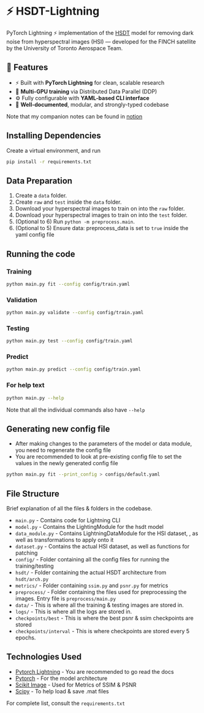 # ⚡ HSDT-Lightning
PyTorch Lightning ⚡ implementation of the [HSDT](https://arxiv.org/pdf/2303.09040) model for removing dark noise from hyperspectral images (HSI) — developed for the FINCH satellite by the University of Toronto Aerospace Team.

## 🚀 Features
- ⚡ Built with **PyTorch Lightning** for clean, scalable research
- 🔁 **Multi-GPU training** via Distributed Data Parallel (DDP)
- ⚙️ Fully configurable with **YAML-based CLI interface**
- 📄 **Well-documented**, modular, and strongly-typed codebase

Note that my companion notes can be found in [notion](https://utat-ss.notion.site/HSDT-Denoiser-aa306c141f8c4bbd8100d43efe740df1)

## Installing Dependencies
Create a virtual environment, and run
```bash
pip install -r requirements.txt
```

## Data Preparation
1. Create a `data` folder.
2. Create `raw` and `test` inside the `data` folder.
3. Download your hyperspectral images to train on into the `raw` folder.
4. Download your hyperspectral images to train on into the `test` folder.
5. (Optional to 6) Run `python -m preprocess.main`. 
6. (Optional to 5) Ensure data: preprocess_data is set to `true` inside the yaml config file

## Running the code
### Training
```bash
python main.py fit --config config/train.yaml
```

### Validation
```bash
python main.py validate --config config/train.yaml
```

### Testing
```bash
python main.py test --config config/train.yaml
```

### Predict
```bash
python main.py predict --config config/train.yaml
```

### For help text
```bash
python main.py --help
```
Note that all the individual commands also have `--help`

## Generating new config file
- After making changes to the parameters of the model or data module, you need to regenerate the config file
- You are recommended to look at pre-existing config file to set the values in the newly generated config file
```bash
python main.py fit --print_config > configs/default.yaml
```

## File Structure
Brief explanation of all the files & folders in the codebase.

- `main.py` - Contains code for Lightning CLI
- `model.py` - Contains the LightingModule for the hsdt model
- `data_module.py` - Contains LightningDataModule for the HSI dataset, , as well as transformations to apply onto it
- `dataset.py` - Contains the actual HSI dataset, as well as functions for patching
- `config/` - Folder containing all the config files for running the training/testing
- `hsdt/` - Folder containing the actual HSDT architecture from `hsdt/arch.py`
- `metrics/` - Folder containing `ssim.py` and `psnr.py` for metrics
- `preprocess/` - Folder containing the files used for preprocessing the images. Entry file is `preprocess/main.py`
- `data/` - This is where all the training & testing images are stored in.
- `logs/` - This is where all the logs are stored in.
- `checkpoints/best` - This is where the best psnr & ssim checkpoints are stored  
- `checkpoints/interval` - This is where checkpoints are stored every 5 epochs.

## Technologies Used
- [Pytorch Lightning](https://lightning.ai/docs/pytorch/stable/starter/introduction.html) - You are recommended to go read the docs
- [Pytorch](https://docs.pytorch.org/docs/stable/generated/torch.nn.Module.html) - For the model architecture
- [Scikit Image](https://scikit-image.org/docs/0.25.x/api/skimage.metrics.html) - Used for Metrics of SSIM & PSNR
- [Scipy](https://scipy.org/) - To help load & save .mat files

For complete list, consult the `requirements.txt`
